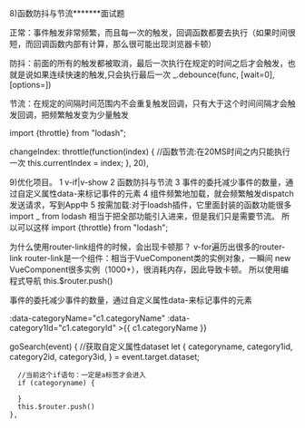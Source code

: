 8)函数防抖与节流*******面试题

正常：事件触发非常频繁，而且每一次的触发，回调函数都要去执行（如果时间很短，而回调函数内部有计算，那么很可能出现浏览器卡顿）

防抖：前面的所有的触发都被取消，最后一次执行在规定的时间之后才会触发，也就是说如果连续快速的触发,只会执行最后一次
_.debounce(func, [wait=0], [options=])

节流：在规定的间隔时间范围内不会重复触发回调，只有大于这个时间间隔才会触发回调，把频繁触发变为少量触发

import {throttle} from "lodash";

  changeIndex: throttle(function(index) {
      //函数节流:在20MS时间之内只能执行一次
      this.currentIndex = index;
    }, 20),




9)优化项目。
1 v-if|v-show
2 函数防抖与节流
3 事件的委托减少事件的数量，通过自定义属性data-来标记事件的元素
4 组件频繁地加载，就会频繁触发dispatch发送请求，写到App中
5 按需加载:对于loadsh插件，它里面封装的函数功能很多
import _ from lodash 相当于把全部功能引入进来，但是我们只是需要节流。
所以可以这样
import {throttle} from "lodash";




为什么使用router-link组件的时候，会出现卡顿那？
v-for遍历出很多的router-link
router-link是一个组件：相当于VueComponent类的实例对象，一瞬间
new VueComponent很多实例（1000+），很消耗内存，因此导致卡顿。
所以使用编程式导航 this.$router.push()

事件的委托减少事件的数量，通过自定义属性data-来标记事件的元素
<!-- 事件委托 -->
<div class="all-sort-list2" @click="goSearch">
   <a
      <!-- data-category1Id通过事件委托的时候可以标识元素，传递数据 -->
                    :data-categoryName="c1.categoryName"       
                    :data-category1Id="c1.categoryId"
                    >{{ c1.categoryName }}</a
                  >

 goSearch(event) {
     //获取自定义属性dataset
      let {
        categoryname,
        category1id,
        category2id,
        category3id,
      } = event.target.dataset;
   
      //当前这个if语句：一定是a标签才会进入
      if (categoryname) {
    
      }
      this.$router.push()
    },
